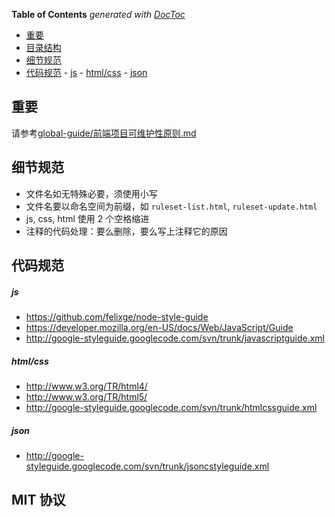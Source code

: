 <!-- START doctoc generated TOC please keep comment here to allow auto update -->
<!-- DON'T EDIT THIS SECTION, INSTEAD RE-RUN doctoc TO UPDATE -->
**Table of Contents**  *generated with [DocToc](http://doctoc.herokuapp.com/)*

- [重要](#重要)
- [目录结构](#目录结构)
- [细节规范](#细节规范)
- [代码规范](#代码规范)
      - [js](#js)
      - [html/css](#htmlcss)
      - [json](#json)

<!-- END doctoc generated TOC please keep comment here to allow auto update -->


## 重要
请参考[global-guide/前端项目可维护性原则.md](global-guide/前端项目可维护性原则.md)


## 细节规范
  - 文件名如无特殊必要，须使用小写
  - 文件名要以命名空间为前缀，如 `ruleset-list.html`, `ruleset-update.html`
  - js, css, html 使用 2 个空格缩进
  - 注释的代码处理：要么删除，要么写上注释它的原因


## 代码规范

##### js
- https://github.com/felixge/node-style-guide
- https://developer.mozilla.org/en-US/docs/Web/JavaScript/Guide
- http://google-styleguide.googlecode.com/svn/trunk/javascriptguide.xml

##### html/css
- http://www.w3.org/TR/html4/
- http://www.w3.org/TR/html5/
- http://google-styleguide.googlecode.com/svn/trunk/htmlcssguide.xml

##### json
- http://google-styleguide.googlecode.com/svn/trunk/jsoncstyleguide.xml


## MIT 协议